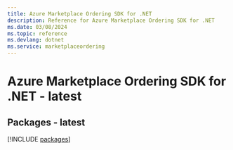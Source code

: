 ```yaml
---
title: Azure Marketplace Ordering SDK for .NET
description: Reference for Azure Marketplace Ordering SDK for .NET
ms.date: 03/08/2024
ms.topic: reference
ms.devlang: dotnet
ms.service: marketplaceordering
---
```

# Azure Marketplace Ordering SDK for .NET - latest
## Packages - latest
[!INCLUDE [packages](marketplace-ordering-index.md)]
